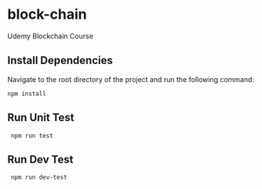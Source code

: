 # block-chain
Udemy Blockchain Course


## Install Dependencies 

 Navigate to the root directory of the project and run the following command:

```npm install```


## Run Unit Test

``` npm run test```

## Run Dev Test

``` npm run dev-test```
